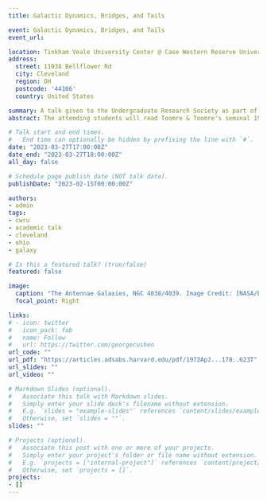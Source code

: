 ```yaml
---
title: Galactic Dynamics, Bridges, and Tails

event: Galactic Dynamics, Bridges, and Tails
event_url: 

location: Tinkham Veale University Center @ Case Western Reserve University
address:
  street: 11038 Bellflower Rd
  city: Cleveland
  region: OH
  postcode: '44106'
  country: United States

summary: A talk given to the Undergraduate Research Society as part of their colloquium Journal Club series to get students exposed to research that might be of interest to them.  
abstract: The attending students will read Toomre & Toomre's seminal 1972 paper _Galactic Bridges and Tails_ (sections 2, 5, and 7). Then I will lead them through some of the historical context of "normal" galaxies and "peculiar" galaxies. I'll connect the Toomres' work to ongoing work in understanding galaxy evolution and how the Milky Way will evolve in the future. 

# Talk start and end times.
#   End time can optionally be hidden by prefixing the line with `#`.
date: "2023-03-27T17:00:00Z"
date_end: "2023-03-27T18:00:00Z"
all_day: false

# Schedule page publish date (NOT talk date).
publishDate: "2023-02-15T00:00:00Z"

authors: 
- admin
tags: 
- cwru
- academic talk
- cleveland
- ohio
- galaxy

# Is this a featured talk? (true/false)
featured: false

image:
  caption: "The Antennae Galaxies, NGC 4038/4039. Image Credit: [NASA/ESA/Hubble Heritage Team/B. Whitmore](https://hubblesite.org/contents/media/images/2006/46/1995-Image.html/)"
  focal_point: Right

links:
# - icon: twitter
#   icon_pack: fab
#   name: Follow
#   url: https://twitter.com/georgecushen
url_code: ""
url_pdf: "https://articles.adsabs.harvard.edu/pdf/1972ApJ...178..623T"
url_slides: ""
url_video: ""

# Markdown Slides (optional).
#   Associate this talk with Markdown slides.
#   Simply enter your slide deck's filename without extension.
#   E.g. `slides = "example-slides"` references `content/slides/example-slides.md`.
#   Otherwise, set `slides = ""`.
slides: ""

# Projects (optional).
#   Associate this post with one or more of your projects.
#   Simply enter your project's folder or file name without extension.
#   E.g. `projects = ["internal-project"]` references `content/project/deep-learning/index.md`.
#   Otherwise, set `projects = []`.
projects:
- []
---
```


<!-- {{% callout note %}}
Click on the **Slides** button above to view the built-in slides feature.
{{% /callout %}}

Slides can be added in a few ways:

- **Create** slides using Wowchemy's [*Slides*](https://wowchemy.com/docs/managing-content/#create-slides) feature and link using `slides` parameter in the front matter of the talk file
- **Upload** an existing slide deck to `static/` and link using `url_slides` parameter in the front matter of the talk file
- **Embed** your slides (e.g. Google Slides) or presentation video on this page using [shortcodes](https://wowchemy.com/docs/writing-markdown-latex/).

Further event details, including [page elements](https://wowchemy.com/docs/writing-markdown-latex/) such as image galleries, can be added to the body of this page. -->
